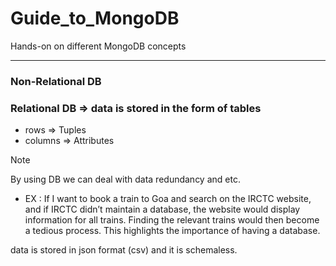 # Guide_to_MongoDB
Hands-on on different MongoDB concepts

---
### Non-Relational DB 

### Relational DB => data is stored in the form of tables

- rows => Tuples
- columns => Attributes

> [!NOTE]
> By using DB we can deal with data redundancy and etc.

- EX : If I want to book a train to Goa and search on the IRCTC website, and if IRCTC didn’t maintain a database, the website would display information for all trains. Finding the relevant trains would then become a tedious process. This highlights the importance of having a database.


data is stored in json format (csv) and it is schemaless.